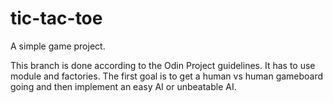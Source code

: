 # tic-tac-toe
A simple game project.

This branch is done according to the Odin Project guidelines. It has to use module and factories. 
The first goal is to get a human vs human gameboard going and then implement an easy AI or unbeatable AI.
